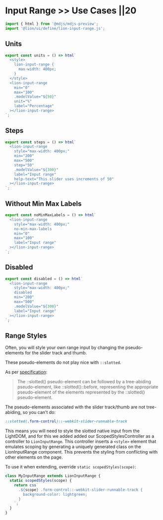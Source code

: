 # Input Range >> Use Cases ||20

```js script
import { html } from '@mdjs/mdjs-preview';
import '@lion/ui/define/lion-input-range.js';
```

## Units

```js preview-story
export const units = () => html`
  <style>
    lion-input-range {
      max-width: 400px;
    }
  </style>
  <lion-input-range
    min="0"
    max="100"
    .modelValue="${50}"
    unit="%"
    label="Percentage"
  ></lion-input-range>
`;
```

## Steps

```js preview-story
export const steps = () => html`
  <lion-input-range
    style="max-width: 400px;"
    min="200"
    max="500"
    step="50"
    .modelValue="${300}"
    label="Input range"
    help-text="This slider uses increments of 50"
  ></lion-input-range>
`;
```

## Without Min Max Labels

```js preview-story
export const noMinMaxLabels = () => html`
  <lion-input-range
    style="max-width: 400px;"
    no-min-max-labels
    min="0"
    max="100"
    label="Input range"
  ></lion-input-range>
`;
```

## Disabled

```js preview-story
export const disabled = () => html`
  <lion-input-range
    style="max-width: 400px;"
    disabled
    min="200"
    max="500"
    .modelValue="${300}"
    label="Input range"
  ></lion-input-range>
`;
```

## Range Styles

Often, you will style your own range input by changing the pseudo-elements for the slider track and thumb.

These pseudo-elements do not play nice with `::slotted`.

As per [specification](https://drafts.csswg.org/css-scoping/#slotted-pseudo):

> The ::slotted() pseudo-element can be followed by a tree-abiding pseudo-element,
> like ::slotted()::before, representing the appropriate pseudo-element of the elements
> represented by the ::slotted() pseudo-element.

The pseudo-elements associated with the slider track/thumb are not tree-abiding, so you can't do:

```css
::slotted(.form-control)::-webkit-slider-runnable-track
```

This means you will need to style the slotted native input from the LightDOM,
and for this we added added our ScopedStylesController as a controller to `LionInputRange`.
This controller inserts a `<style>` element
that emulates scoping by generating a uniquely generated class on the LionInputRange component.
This prevents the styling from conflicting with other elements on the page.

To use it when extending, override `static scopedStyles(scope)`:

```js
class MyInputRange extends LionInputRange {
  static scopedStyles(scope) {
    return css`
      .${scope} .form-control::-webkit-slider-runnable-track {
        background-color: lightgreen;
      }
    `;
  }
}
```
